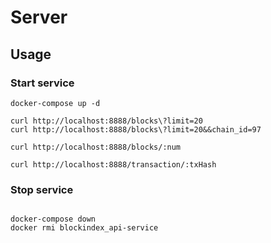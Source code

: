 # Server
## Usage


### Start service

```docker
docker-compose up -d
```

```curl
curl http://localhost:8888/blocks\?limit=20
curl http://localhost:8888/blocks\?limit=20&&chain_id=97

curl http://localhost:8888/blocks/:num

curl http://localhost:8888/transaction/:txHash
```

### Stop service

```docker

docker-compose down
docker rmi blockindex_api-service

```
